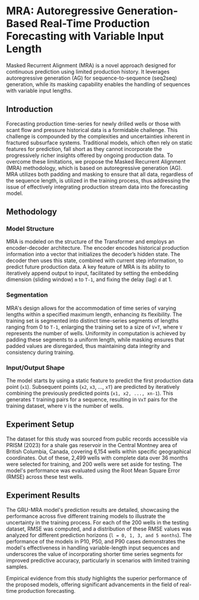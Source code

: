 # MRA: Autoregressive Generation-Based Real-Time Production Forecasting with Variable Input Length

Masked Recurrent Alignment (MRA) is a novel approach designed for continuous prediction using limited production history. It leverages autoregressive generation (AG) for sequence-to-sequence (seq2seq) generation, while its masking capability enables the handling of sequences with variable input lengths.

## Introduction

Forecasting production time-series for newly drilled wells or those with scant flow and pressure historical data is a formidable challenge. This challenge is compounded by the complexities and uncertainties inherent in fractured subsurface systems. Traditional models, which often rely on static features for prediction, fall short as they cannot incorporate the progressively richer insights offered by ongoing production data. To overcome these limitations, we propose the Masked Recurrent Alignment (MRA) methodology, which is based on autoregressive generation (AG). MRA utilizes both padding and masking to ensure that all data, regardless of the sequence length, is utilized in the training process, thus addressing the issue of effectively integrating production stream data into the forecasting model.

## Methodology

### Model Structure

MRA is modeled on the structure of the Transformer and employs an encoder-decoder architecture. The encoder encodes historical production information into a vector that initializes the decoder’s hidden state. The decoder then uses this state, combined with current step information, to predict future production data. A key feature of MRA is its ability to iteratively append output to input, facilitated by setting the embedding dimension (sliding window) `m` to `T-1`, and fixing the delay (lag) `d` at 1.

### Segmentation

MRA's design allows for the accommodation of time series of varying lengths within a specified maximum length, enhancing its flexibility. The training set is segmented into distinct time-series segments of lengths ranging from 0 to `T-1`, enlarging the training set to a size of `V×T`, where `V` represents the number of wells. Uniformity in computation is achieved by padding these segments to a uniform length, while masking ensures that padded values are disregarded, thus maintaining data integrity and consistency during training.

### Input/Output Shape

The model starts by using a static feature to predict the first production data point (`x1`). Subsequent points (`x2`, `x3`, ..., `xT`) are predicted by iteratively combining the previously predicted points (`x1, x2, ..., xn-1`). This generates `T` training pairs for a sequence, resulting in `VxT` pairs for the training dataset, where `V` is the number of wells.

## Experiment Setup

The dataset for this study was sourced from public records accessible via PRISM (2023) for a shale gas reservoir in the Central Montney area of British Columbia, Canada, covering 6,154 wells within specific geographical coordinates. Out of these, 2,499 wells with complete data over 36 months were selected for training, and 200 wells were set aside for testing. The model's performance was evaluated using the Root Mean Square Error (RMSE) across these test wells.

## Experiment Results

The GRU-MRA model's prediction results are detailed, showcasing the performance across five different training models to illustrate the uncertainty in the training process. For each of the 200 wells in the testing dataset, RMSE was computed, and a distribution of these RMSE values was analyzed for different prediction horizons (`l = 0, 1, 3, and 5 months`). The performance of the models in P10, P50, and P90 cases demonstrates the model's effectiveness in handling variable-length input sequences and underscores the value of incorporating shorter time series segments for improved predictive accuracy, particularly in scenarios with limited training samples.

Empirical evidence from this study highlights the superior performance of the proposed models, offering significant advancements in the field of real-time production forecasting.
